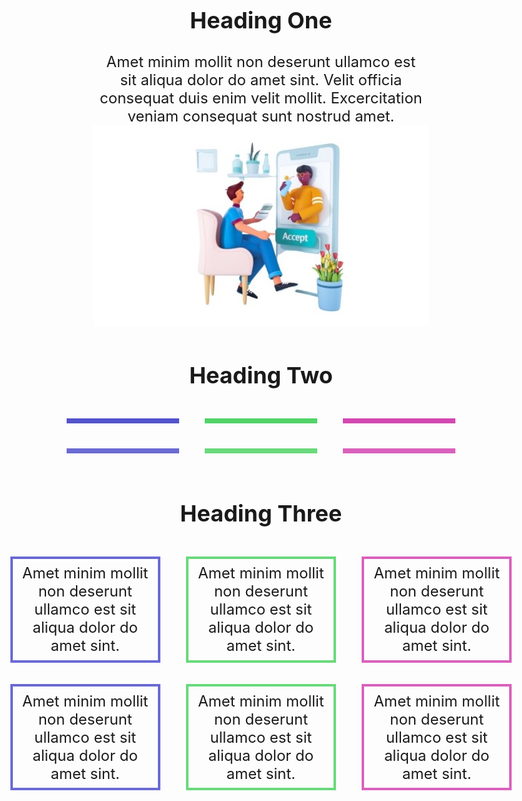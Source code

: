 <html>
    <head>
        <style>
            body {
                text-align: center;
                font-size: x-large;
            }
            p {
                display: block;
                width:60%;
                margin: auto;
                text-align: center;
            }
            .container{
                display: flex;
                text-align: center;
                display: block;
            }
            .contain div{
                text-align: center;
                padding: 1%;
                width:25%;
                height:15%;
            }
            div {
                width:20%;
                text-align: center;
                height: 20%;
                margin:2%;
                display: inline-block;
            }
            div:nth-child(1) {
                border:4px solid rgba(80, 80, 204, 0.849);
            }
            div:nth-child(2) {
                border:4px solid rgba(80, 211, 101, 0.849);
            }
            div:nth-child(3) {
                border:4px solid rgba(211, 69, 176, 0.849);
            }
        </style>
    </head>
    <body>
        <h2>Heading One</h2>
        <p>Amet minim mollit non deserunt ullamco est sit aliqua dolor do amet sint. Velit officia 
            consequat duis enim velit mollit. Excercitation veniam consequat sunt nostrud amet.</p>
        <img src="task1.jpeg">
        <h2>Heading Two</h2>
        <nav class="container">
            <div style="background-color:rgba(80, 80, 204, 0.849) ;"></div>
            <div style="background-color:rgba(80, 211, 101, 0.849) ;"></div>
            <div style="background-color:rgba(211, 69, 176, 0.849) ;"></div>
        </nav> 
        <nav class="container">
            <div></div>
            <div></div>
            <div></div>
        </nav>
        <h2>Heading Three</h2> 
        <nav class="contain">
            <div>Amet minim mollit non deserunt ullamco est sit aliqua dolor do amet sint.</div>
            <div>Amet minim mollit non deserunt ullamco est sit aliqua dolor do amet sint.</div>
            <div>Amet minim mollit non deserunt ullamco est sit aliqua dolor do amet sint.</div>
        </nav>
        <nav class="contain">
            <div>Amet minim mollit non deserunt ullamco est sit aliqua dolor do amet sint.</div>
            <div>Amet minim mollit non deserunt ullamco est sit aliqua dolor do amet sint.</div>
            <div>Amet minim mollit non deserunt ullamco est sit aliqua dolor do amet sint.</div>
        </nav>      
    </body>
</html>
